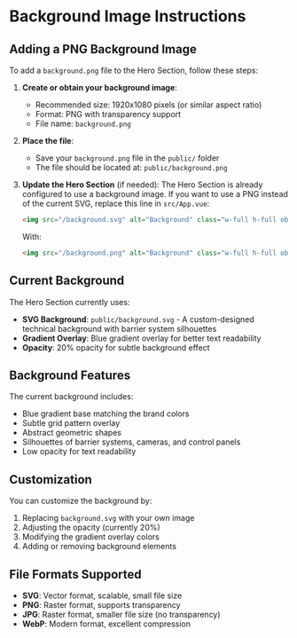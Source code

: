 # Background Image Instructions

## Adding a PNG Background Image

To add a `background.png` file to the Hero Section, follow these steps:

1. **Create or obtain your background image**:
   - Recommended size: 1920x1080 pixels (or similar aspect ratio)
   - Format: PNG with transparency support
   - File name: `background.png`

2. **Place the file**:
   - Save your `background.png` file in the `public/` folder
   - The file should be located at: `public/background.png`

3. **Update the Hero Section** (if needed):
   The Hero Section is already configured to use a background image. If you want to use a PNG instead of the current SVG, replace this line in `src/App.vue`:

   ```html
   <img src="/background.svg" alt="Background" class="w-full h-full object-cover opacity-20">
   ```

   With:

   ```html
   <img src="/background.png" alt="Background" class="w-full h-full object-cover opacity-20">
   ```

## Current Background

The Hero Section currently uses:
- **SVG Background**: `public/background.svg` - A custom-designed technical background with barrier system silhouettes
- **Gradient Overlay**: Blue gradient overlay for better text readability
- **Opacity**: 20% opacity for subtle background effect

## Background Features

The current background includes:
- Blue gradient base matching the brand colors
- Subtle grid pattern overlay
- Abstract geometric shapes
- Silhouettes of barrier systems, cameras, and control panels
- Low opacity for text readability

## Customization

You can customize the background by:
1. Replacing `background.svg` with your own image
2. Adjusting the opacity (currently 20%)
3. Modifying the gradient overlay colors
4. Adding or removing background elements

## File Formats Supported

- **SVG**: Vector format, scalable, small file size
- **PNG**: Raster format, supports transparency
- **JPG**: Raster format, smaller file size (no transparency)
- **WebP**: Modern format, excellent compression
